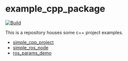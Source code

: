 # example_cpp_package
[![Build](https://github.com/Magic-wei/example_cpp_package/actions/workflows/build.yml/badge.svg)](https://github.com/Magic-wei/example_cpp_package/actions/workflows/build.yml)

This is a repository houses some c++ project examples.

* [simple_cpp_project](./simple_cpp_project)
* [simple_ros_node](./simple_ros_node)
* [ros_params_demo](./ros_params_demo)
